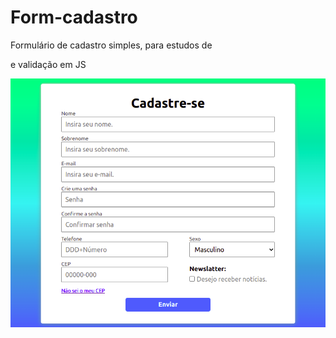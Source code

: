 # Form-cadastro
 Formulário de cadastro simples, para estudos de <form> e validação em JS
 
 <img src="https://github.com/DevNylo/Form-cadastro/blob/main/cadastro.png?raw=true"></img>
